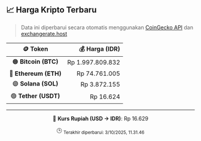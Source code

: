 

<!-- HARGA_KRIPTO -->
## 📈 Harga Kripto Terbaru

> Data ini diperbarui secara otomatis menggunakan [CoinGecko API](https://www.coingecko.com/) dan [exchangerate.host](https://exchangerate.host/)

<div align="center">

| 🪙 Token | 💰 Harga (IDR) |
|:------:|---------------:|
| 🟠 **Bitcoin (BTC)**   | Rp 1.997.809.832 |
| 🔵 **Ethereum (ETH)**  | Rp 74.761.005 |
| 🟣 **Solana (SOL)**    | Rp 3.872.155 |
| 🟢 **Tether (USDT)**   | Rp 16.624 |

---

💱 **Kurs Rupiah (USD → IDR)**: Rp 16.629

🕒 <sub>Terakhir diperbarui: 3/10/2025, 11.31.46</sub>

</div>
<!-- /HARGA_KRIPTO -->